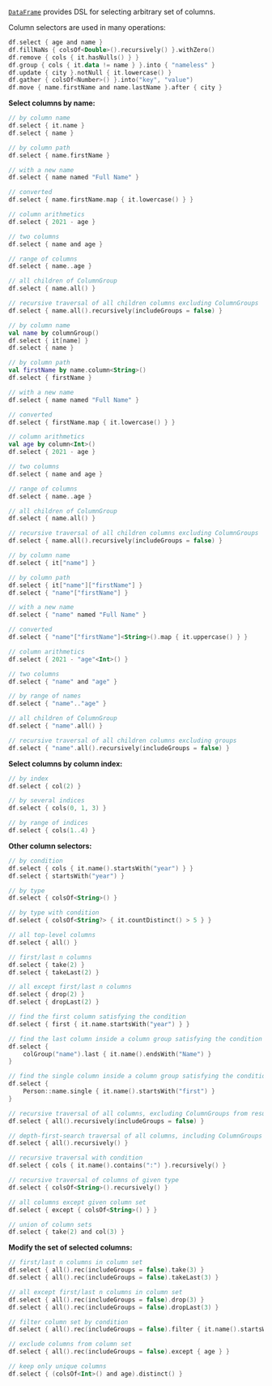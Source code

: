 [//]: # (title: Column selectors)

<!---IMPORT org.jetbrains.kotlinx.dataframe.samples.api.Access-->

[`DataFrame`](DataFrame.md) provides DSL for selecting arbitrary set of columns.

Column selectors are used in many operations:

<!---FUN columnSelectorsUsages-->

```kotlin
df.select { age and name }
df.fillNaNs { colsOf<Double>().recursively() }.withZero()
df.remove { cols { it.hasNulls() } }
df.group { cols { it.data != name } }.into { "nameless" }
df.update { city }.notNull { it.lowercase() }
df.gather { colsOf<Number>() }.into("key", "value")
df.move { name.firstName and name.lastName }.after { city }
```

<!---END-->

**Select columns by name:**

<!---FUN columnSelectors-->
<tabs>
<tab title="Properties">

```kotlin
// by column name
df.select { it.name }
df.select { name }

// by column path
df.select { name.firstName }

// with a new name
df.select { name named "Full Name" }

// converted
df.select { name.firstName.map { it.lowercase() } }

// column arithmetics
df.select { 2021 - age }

// two columns
df.select { name and age }

// range of columns
df.select { name..age }

// all children of ColumnGroup
df.select { name.all() }

// recursive traversal of all children columns excluding ColumnGroups
df.select { name.all().recursively(includeGroups = false) }
```

</tab>
<tab title="Accessors">

```kotlin
// by column name
val name by columnGroup()
df.select { it[name] }
df.select { name }

// by column path
val firstName by name.column<String>()
df.select { firstName }

// with a new name
df.select { name named "Full Name" }

// converted
df.select { firstName.map { it.lowercase() } }

// column arithmetics
val age by column<Int>()
df.select { 2021 - age }

// two columns
df.select { name and age }

// range of columns
df.select { name..age }

// all children of ColumnGroup
df.select { name.all() }

// recursive traversal of all children columns excluding ColumnGroups
df.select { name.all().recursively(includeGroups = false) }
```

</tab>
<tab title="Strings">

```kotlin
// by column name
df.select { it["name"] }

// by column path
df.select { it["name"]["firstName"] }
df.select { "name"["firstName"] }

// with a new name
df.select { "name" named "Full Name" }

// converted
df.select { "name"["firstName"]<String>().map { it.uppercase() } }

// column arithmetics
df.select { 2021 - "age"<Int>() }

// two columns
df.select { "name" and "age" }

// by range of names
df.select { "name".."age" }

// all children of ColumnGroup
df.select { "name".all() }

// recursive traversal of all children columns excluding groups
df.select { "name".all().recursively(includeGroups = false) }
```

</tab></tabs>
<!---END-->

**Select columns by column index:**

<!---FUN columnsSelectorByIndices-->

```kotlin
// by index
df.select { col(2) }

// by several indices
df.select { cols(0, 1, 3) }

// by range of indices
df.select { cols(1..4) }
```

<!---END-->

**Other column selectors:**

<!---FUN columnSelectorsMisc-->

```kotlin
// by condition
df.select { cols { it.name().startsWith("year") } }
df.select { startsWith("year") }

// by type
df.select { colsOf<String>() }

// by type with condition
df.select { colsOf<String?> { it.countDistinct() > 5 } }

// all top-level columns
df.select { all() }

// first/last n columns
df.select { take(2) }
df.select { takeLast(2) }

// all except first/last n columns
df.select { drop(2) }
df.select { dropLast(2) }

// find the first column satisfying the condition
df.select { first { it.name.startsWith("year") } }

// find the last column inside a column group satisfying the condition
df.select {
    colGroup("name").last { it.name().endsWith("Name") }
}

// find the single column inside a column group satisfying the condition
df.select {
    Person::name.single { it.name().startsWith("first") }
}

// recursive traversal of all columns, excluding ColumnGroups from result
df.select { all().recursively(includeGroups = false) }

// depth-first-search traversal of all columns, including ColumnGroups in result
df.select { all().recursively() }

// recursive traversal with condition
df.select { cols { it.name().contains(":") }.recursively() }

// recursive traversal of columns of given type
df.select { colsOf<String>().recursively() }

// all columns except given column set
df.select { except { colsOf<String>() } }

// union of column sets
df.select { take(2) and col(3) }
```

<!---END-->

**Modify the set of selected columns:**

<!---FUN columnSelectorsModifySet-->

```kotlin
// first/last n columns in column set
df.select { all().rec(includeGroups = false).take(3) }
df.select { all().rec(includeGroups = false).takeLast(3) }

// all except first/last n columns in column set
df.select { all().rec(includeGroups = false).drop(3) }
df.select { all().rec(includeGroups = false).dropLast(3) }

// filter column set by condition
df.select { all().rec(includeGroups = false).filter { it.name().startsWith("year") } }

// exclude columns from column set
df.select { all().rec(includeGroups = false).except { age } }

// keep only unique columns
df.select { (colsOf<Int>() and age).distinct() }
```

<!---END-->
